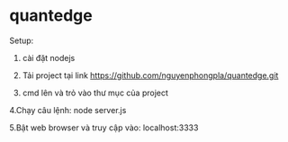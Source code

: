 # quantedge
Setup:
1. cài đặt nodejs
2. Tải project tại link https://github.com/nguyenphongpla/quantedge.git

3. cmd lên và trỏ vào thư mục của project

4.Chạy câu lệnh: node server.js

5.Bật web browser và truy cập vào: localhost:3333

